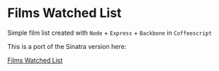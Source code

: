 # Films Watched List

Simple film list created with `Node` + `Express` + `Backbone` in `Coffeescript`

This is a port of the Sinatra version here:

[Films Watched List](http://films.ur-ban.com)
